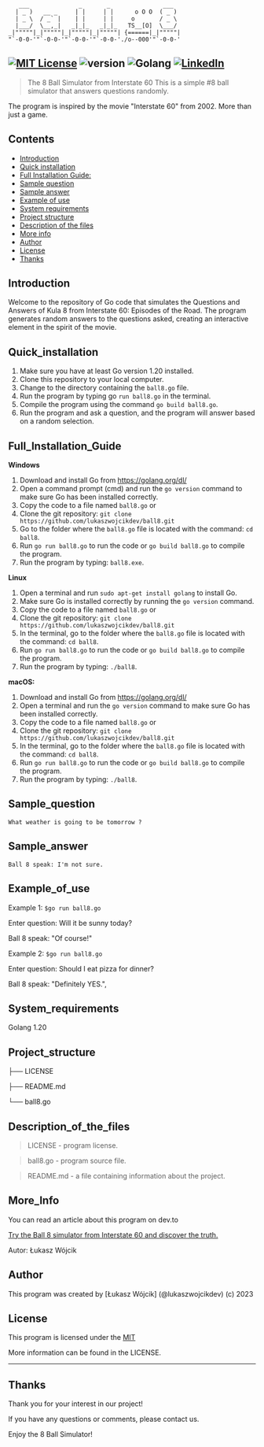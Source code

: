 
```
   ___              _       _               ___   
  | _ )   __ _     | |     | |      o O O  ( _ )  
  | _ \  / _` |    | |     | |     o       / _ \  
  |___/  \__,_|   _|_|_   _|_|_   TS__[O]  \___/  
_|"""""|_|"""""|_|"""""|_|"""""| {======|_|"""""| 
"`-0-0-'"`-0-0-'"`-0-0-'"`-0-0-'./o--000'"`-0-0-' 

``` 
[![MIT License](https://img.shields.io/badge/License-MIT-green.svg)](https://choosealicense.com/licenses/mit/) 
![version](https://img.shields.io/badge/version-1.0-blue)
![Golang](https://img.shields.io/badge/-Golang-00ADD8?logo=Go&logoColor=white&style=flat)
[![LinkedIn](https://img.shields.io/badge/LinkedIn-Connect-blue?style=social&logo=linkedin)](https://www.linkedin.com/in/lukasz-michal-wojcik)
---

> The 8 Ball Simulator from Interstate 60
This is a simple #8 ball simulator that answers questions randomly.

The program is inspired by the movie "Interstate 60" from 2002. More than just a game.


## Contents

 - [Introduction](#introduction)
 - [Quick installation](#quick_installation)
 - [Full Installation Guide:](#full_installation_guide)
 - [Sample question](#sample_question)
 - [Sample answer](#sample_answer)
 - [Example of use](#example_of_use)
 - [System requirements](#system_requirements)
 - [Project structure](#project_structure)
 - [Description of the files](#description_of_the_files)
 - [More info](#more_info)
 - [Author](#author)
 - [License](#license)
 - [Thanks](#thanks)

## Introduction
Welcome to the repository of Go code that simulates the Questions and Answers of Kula 8 from Interstate 60: Episodes of the Road.
The program generates random answers to the questions asked, creating an interactive element in the spirit of the movie.

## Quick_installation
1. Make sure you have at least Go version 1.20 installed.
2. Clone this repository to your local computer.
3. Change to the directory containing the `ball8.go` file.
4. Run the program by typing go `run ball8.go` in the terminal.
5. Compile the program using the command `go build ball8.go`.
6. Run the program and ask a question, and the program will answer based on a random selection.

## Full_Installation_Guide

**Windows**

1. Download and install Go from https://golang.org/dl/
2. Open a command prompt (cmd) and run the `go version` command to make sure Go has been installed correctly.
3. Copy the code to a file named `ball8.go` or
4. Clone the git repository: `git clone https://github.com/lukaszwojcikdev/ball8.git`
5. Go to the folder where the `ball8.go` file is located with the command: `cd ball8`.
6. Run `go run ball8.go` to run the code or `go build ball8.go` to compile the program.
7. Run the program by typing: `ball8.exe`.


**Linux**

1. Open a terminal and run `sudo apt-get install golang` to install Go.
2. Make sure Go is installed correctly by running the `go version` command.
3. Copy the code to a file named `ball8.go` or
4. Clone the git repository: `git clone https://github.com/lukaszwojcikdev/ball8.git`
5. In the terminal, go to the folder where the `ball8.go` file is located with the command: `cd ball8`.
6. Run `go run ball8.go` to run the code or `go build ball8.go` to compile the program.
7. Run the program by typing: `./ball8`.

**macOS:**

1. Download and install Go from https://golang.org/dl/
2. Open a terminal and run the `go version` command to make sure Go has been installed correctly.
3. Copy the code to a file named `ball8.go` or
4. Clone the git repository: `git clone https://github.com/lukaszwojcikdev/ball8.git`
5. In the terminal, go to the folder where the `ball8.go` file is located with the command: `cd ball8`.
6. Run `go run ball8.go` to run the code or `go build ball8.go` to compile the program.
7. Run the program by typing: `./ball8`.

## Sample_question

```
What weather is going to be tomorrow ?
```

## Sample_answer

```
Ball 8 speak: I'm not sure.
```

## Example_of_use

Example 1: `$go run ball8.go`

Enter question:
Will it be sunny today?

Ball 8 speak: "Of course!"

Example 2: `$go run ball8.go`

Enter question:
Should I eat pizza for dinner?

Ball 8 speak:  "Definitely YES.",


## System_requirements
Golang 1.20

## Project_structure
├── LICENSE

├── README.md

└── ball8.go


## Description_of_the_files
> LICENSE - program license.

> ball8.go - program source file.

> README.md - a file containing information about the project.


## More_Info

You can read an article about this program on dev.to

[Try the Ball 8 simulator from Interstate 60 and discover the truth.]([https://link-do-artykułu](https://dev.to/lukaszwojcikdev/try-the-ball-8-simulator-from-interstate-60-and-discover-the-truth-2m4o-temp-slug-9482066?preview=aa8b3cafceec3b0f3e5e1683fab51b112da20fdce858ab6bfec0d1b58612612b65d8ca3e8ff1ea6e913d9a4918c5d4d5e71e06e2249954a78d970231))

Autor: Łukasz Wójcik

## Author
This program was created by [Łukasz Wójcik] (@lukaszwojcikdev) (c) 2023

## License

This program is licensed under the [MIT](https://link-do-licencji)

More information can be found in the LICENSE.

---


## Thanks
Thank you for your interest in our project!

If you have any questions or comments, please contact us.

Enjoy the 8 Ball Simulator!
